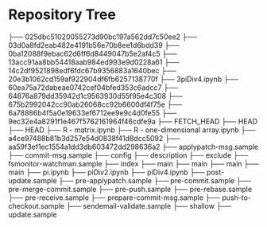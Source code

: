 # Repository Tree

├── 025dbc51020055273d90bc197a562dd7c50ee2
├── 03d0a8fd2eab482e4191b56e70b8ee1d6bdd39
├── 0ba12088f9ebac62d6ff6d8449047b5e2af4c5
├── 13acc91aa8bb54418aab984ed993e9d0228a61
├── 14c2df9521898edf6fdc67b9356883a1640bec
├── 20e3b1062cd159af922904df6fb6257138770f
├── 3piDiv4.ipynb
├── 60ea75a72dabeae0742cef04bfed353c6adcc7
├── 64876a879dd35942d1c9563930d55f95e4c308
├── 675b2992042cc90ab26068cc92b6600df4f75e
├── 6a78886b4f5a0e19633ef6712ee9e9c4d0fe55
├── 9ec32e4a8291f1e467f5762161964f46cdfe9a
├── FETCH_HEAD
├── HEAD
├── HEAD
├── R - matrix.ipynb
├── R - one-dimensional array.ipynb
├── a4ce97488b81b3d257e54d0838f41d8dcc5092
├── aa59f3ef1ec1554a1dd3db603472dd298636a2
├── applypatch-msg.sample
├── commit-msg.sample
├── config
├── description
├── exclude
├── fsmonitor-watchman.sample
├── index
├── main
├── main
├── main
├── main
├── pi.ipynb
├── piDiv2.ipynb
├── piDiv4.ipynb
├── post-update.sample
├── pre-applypatch.sample
├── pre-commit.sample
├── pre-merge-commit.sample
├── pre-push.sample
├── pre-rebase.sample
├── pre-receive.sample
├── prepare-commit-msg.sample
├── push-to-checkout.sample
├── sendemail-validate.sample
├── shallow
├── update.sample
